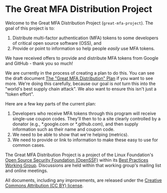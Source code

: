 # The Great MFA Distribution Project

Welcome to the Great MFA Distribution Project
(`great-mfa-project`).
The goal of this project is to:

1. Distribute multi-factor authentication (MFA) tokens to
   some developers of critical open source software (OSS), and
2. Provide or point to information so help people *easily* use MFA tokens.

We have received offers to provide and distribute MFA tokens from
Google and GitHub - thank you so much!

We are currently in the process of creating a plan to do this.
You can see the draft document
[The "Great MFA Distribution" Plan](https://docs.google.com/document/d/1Hhg4KcLCzEdd9ZcbdEviN0TIUTLyWDsIdF6B_hY3Xv0/edit) if you want to see more.
We're doing this carefully, because our goal is *not* turn this
into the "world's best supply chain attack".
We also want to ensure this isn't just a "token effort".

Here are a few key parts of the current plan:

1. Developers who receive MFA tokens through this program will receive
   single-use coupon codes. They'll then to to a site clearly controlled
   by a donator (e.g., *.google.com or *.github.com), and then
   supply information such as their name and coupon code.
2.  We need to be able to show that we're helping (metrics).
3. We need to provide or link to information to make these easy to use
   for common cases.

The Great MFA Distribution Project is a project of the Linux Foundation's
[Open Source Security Foundation (OpenSSF)](https://openssf.org/)
within its
[Best Practices Working Group](https://github.com/ossf/wg-best-practices-os-developers).
Discussions are held within that working group's
mailing list and online meetings.

All documents, including any improvements, are released under the
[Creative Commons Attribution (CC BY) license](https://creativecommons.org/licenses/by/4.0/).
